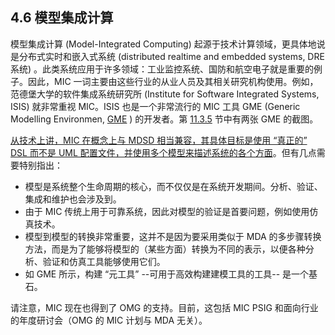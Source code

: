 ## 4.6 模型集成计算
模型集成计算 (Model-Integrated Computing) 起源于技术计算领域，更具体地说是分布式实时和嵌入式系统 (distributed realtime and embedded systems, DRE 系统) 。此类系统应用于许多领域：工业监控系统、国防和航空电子就是重要的例子。因此，MIC 一词主要由这些行业的从业人员及其相关研究机构使用。例如，范德堡大学的软件集成系统研究所 (Institute for Software Integrated Systems, ISIS) 就非常重视 MIC。ISIS 也是一个非常流行的 MIC 工具 GME (Generic Modelling Environmen, [GME](../ref.md#gme) ) 的开发者。第 [11.3.5](../ch11/3.md#1135-集成元建模-ide) 节中有两张 GME 的截图。

<ins>从技术上讲，MIC 在概念上与 MDSD 相当兼容，其具体目标是使用 “真正的” DSL 而不是 UML 配置文件，并使用多个模型来描述系统的各个方面</ins>。但有几点需要特别指出：

- 模型是系统整个生命周期的核心，而不仅仅是在系统开发期间。分析、验证、集成和维护也会涉及到。
- 由于 MIC 传统上用于可靠系统，因此对模型的验证是首要问题，例如使用仿真技术。
- 模型到模型的转换非常重要，这并不是因为要采用类似于 MDA 的多步骤转换方法，而是为了能够将模型的（某些方面）转换为不同的表示，以便各种分析、验证和仿真工具能够使用它们。
- 如 GME 所示，构建 “元工具” --可用于高效构建建模工具的工具-- 是一个基石。

请注意，MIC 现在也得到了 OMG 的支持。目前，这包括 MIC PSIG 和面向行业的年度研讨会（OMG 的 MIC 计划与 MDA 无关）。
